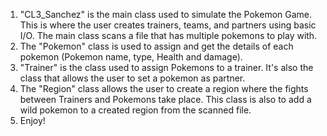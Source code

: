 1. "CL3_Sanchez" is the main class used to simulate the Pokemon Game. This is where the user creates trainers, teams, and partners using basic I/O. The main class scans a file that has multiple pokemons to play with. 
2. The "Pokemon" class is used to assign and get the details of each pokemon (Pokemon name, type, Health and damage).
3. "Trainer" is the class used to assign Pokemons to a trainer. It's also the class that allows the user to set a pokemon as partner.
4. The "Region" class allows the user to create a region where the fights between Trainers and Pokemons take place. This class is also to add a wild pokemon to a created region from the scanned file.
5. Enjoy!
